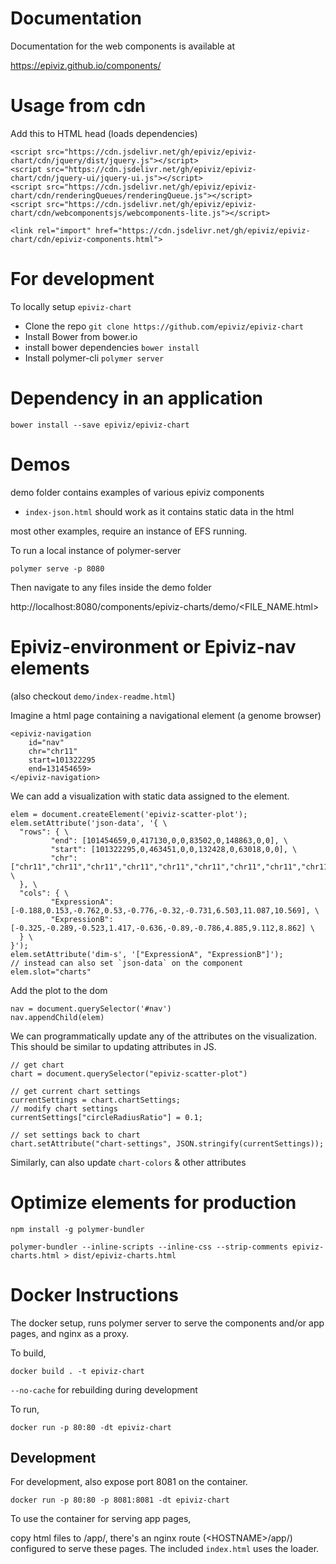 # Documentation

Documentation for the web components is available at 

https://epiviz.github.io/components/

# Usage from cdn

Add this to HTML head (loads dependencies)

    <script src="https://cdn.jsdelivr.net/gh/epiviz/epiviz-chart/cdn/jquery/dist/jquery.js"></script>
    <script src="https://cdn.jsdelivr.net/gh/epiviz/epiviz-chart/cdn/jquery-ui/jquery-ui.js"></script>
    <script src="https://cdn.jsdelivr.net/gh/epiviz/epiviz-chart/cdn/renderingQueues/renderingQueue.js"></script>
    <script src="https://cdn.jsdelivr.net/gh/epiviz/epiviz-chart/cdn/webcomponentsjs/webcomponents-lite.js"></script>

    <link rel="import" href="https://cdn.jsdelivr.net/gh/epiviz/epiviz-chart/cdn/epiviz-components.html">

# For development

To locally setup `epiviz-chart`

- Clone the repo 
  `git clone https://github.com/epiviz/epiviz-chart`
- Install Bower from bower.io
- install bower dependencies 
  `bower install`
- Install polymer-cli
  `polymer server`

# Dependency in an application

`bower install --save epiviz/epiviz-chart`

# Demos

demo folder contains examples of various epiviz components

- `index-json.html` should work as it contains static data in the html

most other examples, require an instance of EFS running. 

To run a local instance of polymer-server

`polymer serve -p 8080`

Then navigate to any files inside the demo folder

http://localhost:8080/components/epiviz-charts/demo/<FILE_NAME.html>

# Epiviz-environment or Epiviz-nav elements

(also checkout `demo/index-readme.html`)

Imagine a html page containing a navigational element (a genome browser)

```
<epiviz-navigation 
    id="nav" 
    chr="chr11" 
    start=101322295 
    end=131454659>
</epiviz-navigation>
```

We can add a visualization with static data assigned to the element.

```
elem = document.createElement('epiviz-scatter-plot'); 
elem.setAttribute('json-data', '{ \
  "rows": { \
         "end": [101454659,0,417130,0,0,83502,0,148863,0,0], \
         "start": [101322295,0,463451,0,0,132428,0,63018,0,0], \
         "chr": ["chr11","chr11","chr11","chr11","chr11","chr11","chr11","chr11","chr11","chr11"] \
  }, \
  "cols": { \
         "ExpressionA": [-0.188,0.153,-0.762,0.53,-0.776,-0.32,-0.731,6.503,11.087,10.569], \
         "ExpressionB": [-0.325,-0.289,-0.523,1.417,-0.636,-0.89,-0.786,4.885,9.112,8.862] \
  } \
}'); 
elem.setAttribute('dim-s', '["ExpressionA", "ExpressionB"]');
// instead can also set `json-data` on the component
elem.slot="charts"
```

Add the plot to the dom

```
nav = document.querySelector('#nav')
nav.appendChild(elem)
```

We can programmatically update any of the attributes on the visualization. This should be similar to updating attributes in JS.

```
// get chart
chart = document.querySelector("epiviz-scatter-plot")

// get current chart settings
currentSettings = chart.chartSettings;
// modify chart settings
currentSettings["circleRadiusRatio"] = 0.1;

// set settings back to chart
chart.setAttribute("chart-settings", JSON.stringify(currentSettings));
```

Similarly, can also update `chart-colors`  & other attributes


# Optimize elements for production 
```
npm install -g polymer-bundler

polymer-bundler --inline-scripts --inline-css --strip-comments epiviz-charts.html > dist/epiviz-charts.html
```

# Docker Instructions

The docker setup, runs polymer server to serve the components and/or app pages, and nginx as a proxy.

To build,

`docker build . -t epiviz-chart`

`--no-cache` for rebuilding during development

To run,

`docker run -p 80:80 -dt epiviz-chart`

## Development

For development, also expose port 8081 on the container. 

`docker run -p 80:80 -p 8081:8081 -dt epiviz-chart`

To use the container for serving app pages,

copy html files to /app/, 
there's an nginx route (\<HOSTNAME\>/app/) configured to serve these pages. 
The included `index.html` uses the loader.
